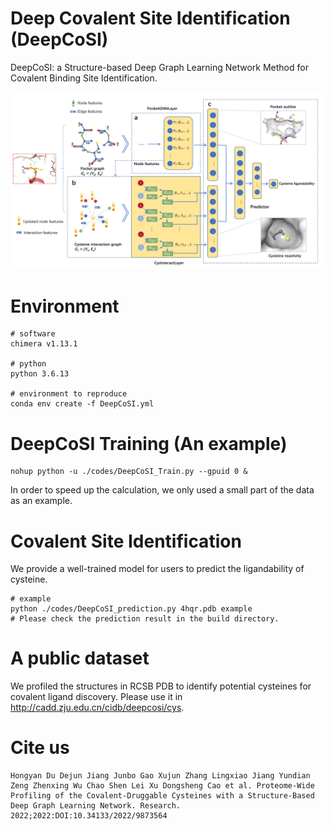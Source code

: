 # Deep Covalent Site Identification (DeepCoSI)
  DeepCoSI: a Structure-based Deep Graph Learning Network Method for Covalent Binding Site Identification.
  
![error](https://github.com/Brian-hongyan/DeepCoSI/blob/main/deepcosi.jpg)


# Environment
```
# software
chimera v1.13.1

# python
python 3.6.13

# environment to reproduce
conda env create -f DeepCoSI.yml
```


# DeepCoSI Training (An example)
```
nohup python -u ./codes/DeepCoSI_Train.py --gpuid 0 &
```
In order to speed up the calculation, we only used a small part of the data as an example.

# Covalent Site Identification 
We provide a well-trained model for users to predict the ligandability of cysteine.

```
# example
python ./codes/DeepCoSI_prediction.py 4hqr.pdb example
# Please check the prediction result in the build directory.
```
# A public dataset
We profiled the structures in RCSB PDB to identify potential cysteines for covalent ligand discovery. Please use it in http://cadd.zju.edu.cn/cidb/deepcosi/cys.

# Cite us
```
Hongyan Du Dejun Jiang Junbo Gao Xujun Zhang Lingxiao Jiang Yundian Zeng Zhenxing Wu Chao Shen Lei Xu Dongsheng Cao et al. Proteome-Wide Profiling of the Covalent-Druggable Cysteines with a Structure-Based Deep Graph Learning Network. Research. 2022;2022:DOI:10.34133/2022/9873564
```


